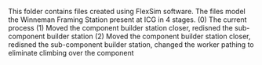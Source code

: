 This folder contains files created using FlexSim software. 
The files model the Winneman Framing Station present at ICG in 4 stages. 
(0) The current process
(1) Moved the component builder station closer, redisned the sub-component builder station 
(2) Moved the component builder station closer, redisned the sub-component builder station, changed the worker pathing to eliminate climbing over the component

